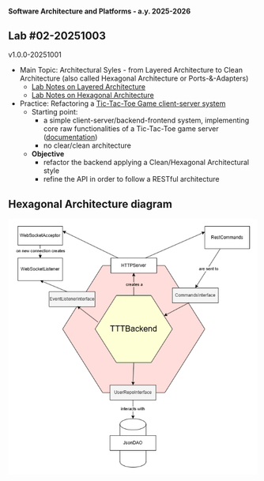 #### Software Architecture and Platforms - a.y. 2025-2026

## Lab #02-20251003  

v1.0.0-20251001

- Main Topic: Architectural Syles - from Layered Architecture to Clean Architecture (also called Hexagonal Architecture or Ports-&-Adapters)
  - [Lab Notes on Layered Architecture](https://docs.google.com/document/d/1trLtRNOkXFTRvBV4xphnmYXDcwqv1IdeZeo10WQzC8I/edit?usp=sharing)     
  - [Lab Notes on Hexagonal Architecture](https://docs.google.com/document/d/1PomKasGfZQuLNWwfVzK-DS-SLcZk_oKniPfgVKsSd8U/edit?usp=sharing)  
- Practice: Refactoring a [Tic-Tac-Toe Game client-server system](https://github.com/sap-2025-2026/lab-activity-02/tree/main/src)  
  - Starting point: 
    - a simple client-server/backend-frontend system, implementing core raw functionalities of a Tic-Tac-Toe game server ([documentation](https://github.com/sap-2025-2026/lab-activity-02/tree/main/doc/ttt-desc.md))
    - no clear/clean architecture
  - **Objective**
    - refactor the backend applying a Clean/Hexagonal Architectural style
    - refine the API in order to follow a RESTful architecture 
  
 ## Hexagonal Architecture diagram
 ![Hexagonal Architecture diagram](https://github.com/EmmaLeonardi/sap-lab-activity-02/blob/main/HexArchitecture.png?raw=true)
